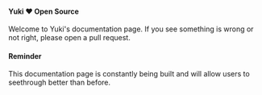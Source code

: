#### Yuki ❤️ Open Source
Welcome to Yuki's documentation page. If you see something is wrong or not right, please open a pull request.


#### Reminder
This documentation page is constantly being built and will allow users to seethrough better than before.